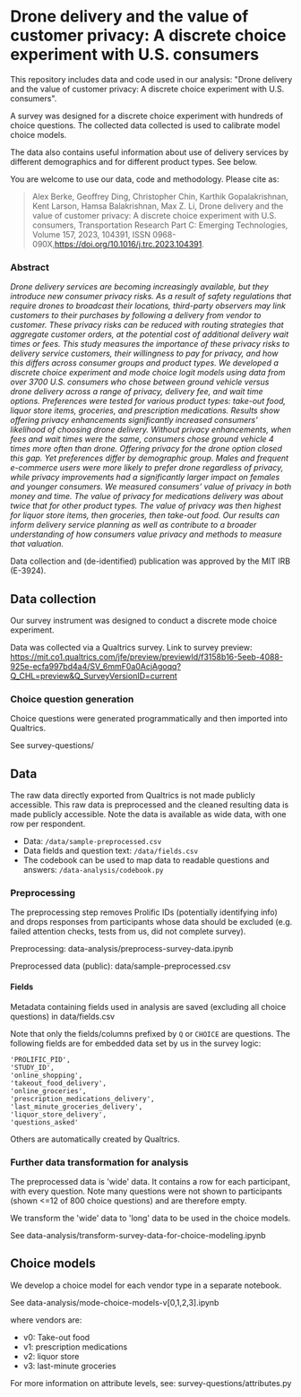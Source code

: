 # Drone delivery and the value of customer privacy: A discrete choice experiment with U.S. consumers

This repository includes data and code used in our analysis: "Drone delivery and the value of customer privacy: A discrete choice experiment with U.S. consumers".

A survey was designed for a discrete choice experiment with hundreds of choice questions. The collected data collected is used to calibrate model choice models.

The data also contains useful information about use of delivery services by different demographics and for different product types. See below.

You are welcome to use our data, code and methodology. Please cite as: 

> Alex Berke, Geoffrey Ding, Christopher Chin, Karthik Gopalakrishnan, Kent Larson, Hamsa Balakrishnan, Max Z. Li, Drone delivery and the value of customer privacy: A discrete choice experiment with U.S. consumers, Transportation Research Part C: Emerging Technologies, Volume 157, 2023, 104391, ISSN 0968-090X,https://doi.org/10.1016/j.trc.2023.104391.

### Abstract

_Drone delivery services are becoming increasingly available, but they introduce new consumer privacy risks. As a result of safety regulations that require drones to broadcast their locations, third-party observers may link customers to their purchases by following a delivery from vendor to customer. These privacy risks can be reduced with routing strategies that aggregate customer orders, at the potential cost of additional delivery wait times or fees. This study measures the importance of these privacy risks to delivery service customers, their willingness to pay for privacy, and how this differs across consumer groups and product types. We developed a discrete choice experiment and mode choice logit models using data from over 3700 U.S. consumers who chose between ground vehicle versus drone delivery across a range of privacy, delivery fee, and wait time options. Preferences were tested for various product types: take-out food, liquor store items, groceries, and prescription medications. Results show offering privacy enhancements significantly increased consumers’ likelihood of choosing drone delivery. Without privacy enhancements, when fees and wait times were the same, consumers chose ground vehicle 4 times more often than drone. Offering privacy for the drone option closed this gap. Yet preferences differ by demographic group. Males and frequent e-commerce users were more likely to prefer drone regardless of privacy, while privacy improvements had a significantly larger impact on females and younger consumers. We measured consumers’ value of privacy in both money and time. The value of privacy for medications delivery was about twice that for other product types. The value of privacy was then highest for liquor store items, then groceries, then take-out food. Our results can inform delivery service planning as well as contribute to a broader understanding of how consumers value privacy and methods to measure that valuation._


Data collection and (de-identified) publication was approved by the MIT IRB (E-3924).

## Data collection

Our survey instrument was designed to conduct a discrete mode choice experiment.

Data was collected via a Qualtrics survey.
Link to survey preview: https://mit.co1.qualtrics.com/jfe/preview/previewId/f3158b16-5eeb-4088-925e-ecfa997bd4a4/SV_6mmF0a0AcjAgoqq?Q_CHL=preview&Q_SurveyVersionID=current


### Choice question generation

Choice questions were generated programmatically and then imported into Qualtrics.

See survey-questions/


## Data

The raw data directly exported from Qualtrics is not made publicly accessible.
This raw data is preprocessed and the cleaned resulting data is made publicly accessible.
Note the data is available as wide data, with one row per respondent.

- Data: `/data/sample-preprocessed.csv`
- Data fields and question text: `/data/fields.csv`
- The codebook can be used to map data to readable questions and answers: `/data-analysis/codebook.py`


### Preprocessing

The preprocessing step removes Prolific IDs (potentially identifying info) and drops responses from participants whose data should be excluded (e.g. failed attention checks, tests from us, did not complete survey).

Preprocessing: data-analysis/preprocess-survey-data.ipynb

Preprocessed data (public): data/sample-preprocessed.csv

#### Fields
Metadata containing fields used in analysis are saved (excluding all choice questions) in data/fields.csv

Note that only the fields/columns prefixed by `Q` or `CHOICE` are questions. 
The following fields are for embedded data set by us in the survey logic:
```
'PROLIFIC_PID',
'STUDY_ID',
'online_shopping',
'takeout_food_delivery',
'online_groceries',
'prescription_medications_delivery',
'last_minute_groceries_delivery',
'liquor_store_delivery',
'questions_asked'
```
Others are automatically created by Qualtrics.

### Further data transformation for analysis

The preprocessed data is 'wide' data. It contains a row for each participant, with every question. Note many questions were not shown to participants (shown <=12 of 800 choice questions) and are therefore empty.

We transform the 'wide' data to 'long' data to be used in the choice models.

See data-analysis/transform-survey-data-for-choice-modeling.ipynb

## Choice models

We develop a choice model for each vendor type in a separate notebook. 

See data-analysis/mode-choice-models-v[0,1,2,3].ipynb

where vendors are:
- v0: Take-out food
- v1: prescription medications
- v2: liquor store
- v3: last-minute groceries

For more information on attribute levels, see: survey-questions/attributes.py
